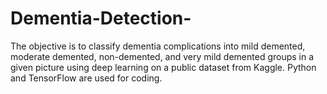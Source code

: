 # Dementia-Detection-
The objective is to classify dementia complications into mild demented, moderate demented, non-demented, and very mild demented groups in a given picture using deep learning on a public dataset from Kaggle. Python and TensorFlow are used for coding.
